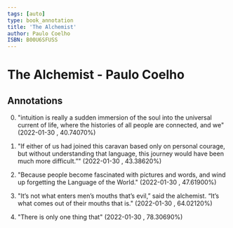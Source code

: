 ```yaml
---
tags: [auto]
type: book_annotation
title: 'The Alchemist'
author: Paulo Coelho
ISBN: B00U6SFUSS
---
```

# The Alchemist - Paulo Coelho

## Annotations

0. "intuition is really a sudden immersion of the soul into the universal current of life, where the histories of all people are connected, and we" 
(2022-01-30 , 40.74070%) 

1. "If either of us had joined this caravan based only on personal courage, but without understanding that language, this journey would have been much more difficult.”" 
(2022-01-30 , 43.38620%) 

2. "Because people become fascinated with pictures and words, and wind up forgetting the Language of the World." 
(2022-01-30 , 47.61900%) 

3. "It’s not what enters men’s mouths that’s evil,” said the alchemist. “It’s what comes out of their mouths that is." 
(2022-01-30 , 64.02120%) 

4. "There is only one thing that" 
(2022-01-30 , 78.30690%) 

